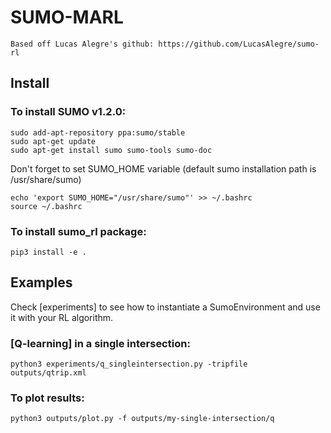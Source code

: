 # SUMO-MARL

```
Based off Lucas Alegre's github: https://github.com/LucasAlegre/sumo-rl
```

## Install

### To install SUMO v1.2.0:

```
sudo add-apt-repository ppa:sumo/stable
sudo apt-get update
sudo apt-get install sumo sumo-tools sumo-doc 
```
Don't forget to set SUMO_HOME variable (default sumo installation path is /usr/share/sumo)
```
echo 'export SUMO_HOME="/usr/share/sumo"' >> ~/.bashrc
source ~/.bashrc
```

### To install sumo_rl package:
```
pip3 install -e .
```

## Examples

Check [experiments] to see how to instantiate a SumoEnvironment and use it with your RL algorithm.

### [Q-learning] in a single intersection:
```
python3 experiments/q_singleintersection.py -tripfile outputs/qtrip.xml
```

### To plot results:
```
python3 outputs/plot.py -f outputs/my-single-intersection/q
```

